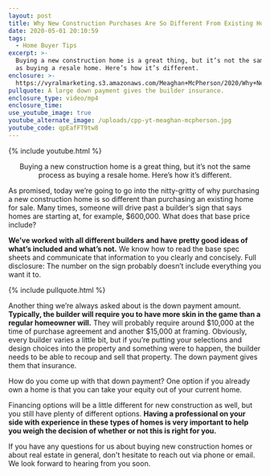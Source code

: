 ```yaml
---
layout: post
title: Why New Construction Purchases Are So Different From Existing Home Purchases
date: 2020-05-01 20:10:59
tags:
  - Home Buyer Tips
excerpt: >-
  Buying a new construction home is a great thing, but it’s not the same process
  as buying a resale home. Here’s how it’s different.
enclosure: >-
  https://vyralmarketing.s3.amazonaws.com/Meaghan+McPherson/2020/Why+New+Construction+Purchases+Are+So+Different+From+Existing+Home+Purchases.mp4
pullquote: A large down payment gives the builder insurance.
enclosure_type: video/mp4
enclosure_time:
use_youtube_image: true
youtube_alternate_image: /uploads/cpp-yt-meaghan-mcpherson.jpg
youtube_code: qpEafFT9tw8
---
```


{% include youtube.html %}

<p style="text-align:center">Buying a new construction home is a great thing, but it’s not the same process as buying a resale home. Here’s how it’s different.</p>

As promised, today we’re going to go into the nitty-gritty of why purchasing a new construction home is so different than purchasing an existing home for sale. Many times, someone will drive past a builder’s sign that says homes are starting at, for example, $600,000. What does that base price include?&nbsp;

**We’ve worked with all different builders and have pretty good ideas of what’s included and what’s not.** We know how to read the base spec sheets and communicate that information to you clearly and concisely. Full disclosure: The number on the sign probably doesn’t include everything you want it to.

{% include pullquote.html %}

Another thing we’re always asked about is the down payment amount. **Typically, the builder will require you to have more skin in the game than a regular homeowner will.** They will probably require around $10,000 at the time of purchase agreement and another $15,000 at framing. Obviously, every builder varies a little bit, but if you’re putting your selections and design choices into the property and something were to happen, the builder needs to be able to recoup and sell that property. The down payment gives them that insurance.&nbsp;

How do you come up with that down payment? One option if you already own a home is that you can take your equity out of your current home.&nbsp;

Financing options will be a little different for new construction as well, but you still have plenty of different options. **Having a professional on your side with experience in these types of homes is very important to help you weigh the decision of whether or not this is right for you.**

If you have any questions for us about buying new construction homes or about real estate in general, don't hesitate to reach out via phone or email. We look forward to hearing from you soon.

&nbsp;